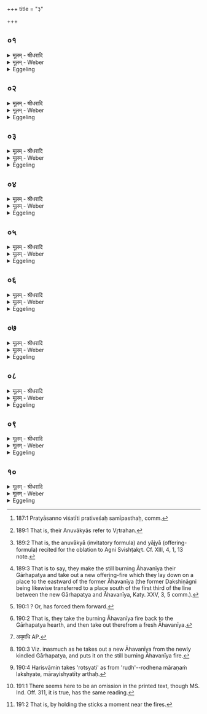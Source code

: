+++
title = "३"

+++


## ०१
<details><summary>मूलम् - श्रीधरादि</summary>

त᳘दाहुः॥ 
(र्य्य) यत्पू᳘र्व्वस्यामा᳘हुत्याᳫँ᳭ हुता᳘याम᳘थाग्नि᳘रनुग᳘च्छेत्किन्त᳘त्र क᳘र्म्म का प्रा᳘यश्चित्तिरि᳘ति यम्प्र᳘तिवेशᳫँ᳭ श᳘कलम्विन्देत्त᳘मभ्य᳘स्याभि᳘जुहुयाद्दा᳘रौ दारावग्निरि᳘ति व्व᳘दन्दा᳘रौ दारौ᳘ ह्ये᳘वाग्ग्निर्य्य᳘द्यु ऽअस्य त्दृ᳘दयं᳘ व्व्येव᳘ लिखेद्धि᳘रण्यमभि᳘जुहुयादग्नेर्व्वा᳘ ऽएतद्रे᳘तो यद्धि᳘रण्यं य᳘ ऽउ वै᳘ पुत्रः स᳘ पिता यः᳘ पिता स᳘ पुत्रस्त᳘स्माद्धि᳘रण्यमभि᳘जुहुयादेत᳘देव[[!!]] त᳘त्र क᳘र्म॥
</details>

<details><summary>मूलम् - Weber</summary>

त᳘दाहुः ॥ 
यत्पू᳘र्वस्यामा᳘हुत्याᳫं हुता᳘याम᳘थाग्नि᳘रनुग᳘छेत्किं त᳘त्र क᳘र्म का प्रा᳘यश्चित्तिरि᳘ति यं प्र᳘तिवेशᳫं श᳘कलं विन्देत्त᳘मभ्य᳘स्याभि᳘जुहुयाद्दा᳘रौ-दारावग्निरि᳘ति व᳘दन्दा᳘रौ-दारौॗ ह्येॗवाग्निर्य᳘द्युऽअस्य हृ᳘दॗयं व्येव᳘ लिखेद्धि᳘रण्यमभि᳘जुहुयादग्नेर्वा᳘ऽएतद्रे᳘तो यद्धि᳘रण्यं य᳘ उ वै᳘ पुत्रः स᳘ पिता यः᳘ पिता स᳘ पुत्रस्त᳘स्माद्धि᳘रण्यमभि᳘जुहुयादेत᳘देव᳘ त᳘त्र क᳘र्म ॥
</details>

<details><summary>Eggeling</summary>

1. They also say, 'If the fire were to go out after the first libation has been offered, what rite and what expiation would there be in that case?' Having thrown down (on the fire-place) any log of wood he may find lying near by [^egg_521], let him offer thereon, saying, 'In every (piece of) wood there is a fire,' for, indeed, there is a fire in every (piece of) wood. But if his heart should at all misgive him, he may offer upon gold; for gold, doubtless, is Agni's seed; and the father is the same as the son, and the son is the same as the father: he may therefore offer upon gold. This, then, is the rite performed in that case.

[^egg_521]: 187:1 Pratyāsanno viśatīti prativeśaḥ samīpasthaḥ, comm.
</details>

## ०२
<details><summary>मूलम् - श्रीधरादि</summary>

त᳘दाहुः॥ 
(र्य्य᳘) य᳘स्याहवनी᳘य ऽउ᳘द्धृतः पु᳘रा ऽग्निहोत्रा᳘दनुग᳘च्छेत्किन्त᳘त्र क᳘र्म्म का प्रा᳘यश्चित्तिरि᳘ति गा᳘र्हपत्यादे᳘वैनम्प्रा᳘ञ्चमुद्धृ᳘त्योपसमाधा᳘याग्निहोत्र᳘ञ्जुहुयात्स[[!!]] यद्य᳘पि शत᳘मेव कृ᳘त्वः पु᳘नः पुनरु᳘द्धृतो ऽनुग᳘च्छेद्गा᳘र्हपत्यादे᳘वैनम्प्रा᳘ञ्चमुद्धृ᳘त्योपसमाधा᳘याग्निहोत्र᳘ञ्जुहुयादेत᳘देव[[!!]] त᳘त्र क᳘र्म्म॥ (अर्द्धः प्रपाठकः कं० ४८)॥
</details>

<details><summary>मूलम् - Weber</summary>

त᳘दाहुः ॥ 
य᳘स्याहवनी᳘य उ᳘द्धृतः पुॗराग्निहोत्रा᳘दनुग᳘छेत्किं त᳘त्र क᳘र्म का प्रा᳘यश्चित्तिरि᳘ति गा᳘र्हपत्या᳘देॗवैनं प्रा᳘ञ्चमुद्धृ᳘त्योपसमाधा᳘याग्निहोत्रं᳘ जुहुयात्स यद्य᳘पि शत᳘मेव कृ᳘त्वः पु᳘नःपुनरु᳘द्धृतोऽनुग᳘छेद्गा᳘र्हपत्यादेॗवैनं प्रा᳘ञ्चमुद्धृ᳘त्योपसमाधा᳘याग्निहोत्रं᳘ जुहुयादेतदे᳘व त᳘त्र क᳘र्म ॥
</details>

<details><summary>Eggeling</summary>

2. They also say, 'If, after being taken out (from the Gārhapatya), the Āhavanīya were to go out

before the Agnihotra (has been offered), what rite and what expiation would there be in that case?' Let him take it out (again) from the Gārhapatya (and bring it) forward, and, having laid it down (on the Āhavanīya hearth), let him offer the Agnihotra thereon. And were it to go out again and again, after being taken out even a hundred times, let him take it out (again) from the Gārhapatya, and, having laid it down, let him offer the Agnihotra thereon. This, then, is the rite performed in that case.
</details>

## ०३
<details><summary>मूलम् - श्रीधरादि</summary>

त᳘दाहुः॥ 
(र्य्य᳘) य᳘स्य गा᳘र्हपत्यो ऽनुग᳘च्छेत्किन्त᳘त्र कर्म्म᳘[[!!]] का प्रा᳘यश्चित्तिरि᳘ति तᳫँ᳭ है᳘क ऽउ᳘ल्मुकादेव नि᳘र्म्मन्थन्ति यतो वै पु᳘रुषस्यान्ततो न᳘श्यति त᳘तो वै स त᳘स्य प्रा᳘यश्चित्तिमिच्छत ऽइ᳘ति व्व᳘दन्तस्त᳘दु त᳘था न᳘ कुर्य्यादुल्मुकᳫँ᳭ ह वै᳘वादा᳘य च᳘रेयुरु᳘ल्मुकस्य वा ऽवव्व्र᳘श्चमित्थ᳘मेव᳘ कुर्य्यादु᳘ल्मुकाद᳘ङ्गारमादा᳘य त᳘मर᳘ण्योरभिवि᳘मथ्नीयादु᳘प ह तङ्का᳘ममाप्नोति य᳘ ऽउल्मुकम᳘थ्य ऽउ᳘पो तं᳘ यो ऽर᳘ण्योरेत᳘देव त᳘त्र क᳘र्म्म॥
</details>

<details><summary>मूलम् - Weber</summary>

त᳘दाहुः ॥ 
य᳘स्य गा᳘र्हपत्योऽनुग᳘छेत्किं त᳘त्र क᳘र्म का प्रा᳘यश्चित्तिरि᳘ति तᳫं है᳘कऽउ᳘ल्मुकादेव नि᳘र्मन्थन्ति यतो वै पु᳘रुषस्यान्ततो न᳘श्यति त᳘तो वै स त᳘स्य प्रा᳘यश्चित्तिमिछतऽइ᳘ति व᳘दन्तस्त᳘दु त᳘था न᳘ कुर्यादुल्मुकᳫं ह वै᳘ वादा᳘य च᳘रेयुरु᳘ल्मुकस्य वावव्र᳘श्चमित्थ᳘मेव᳘ कुर्यादु᳘ल्मुकाद᳘ङ्गारमादा᳘य त᳘मर᳘ण्योरभिवि᳘मथ्नीयादु᳘प ह तं का᳘ममाप्नोति य᳘ उल्मुकम᳘थ्यऽउ᳘पो तंॗ योऽर᳘ण्योरेत᳘देव त᳘त्र क᳘र्म ॥
</details>

<details><summary>Eggeling</summary>

3. They also say, 'If the Gārhapatya were to go out, what rite and what expiation would there be in that case?' Well, some churn it out from a firebrand, saying, 'Whereby man's (body) is destroyed in the end, it is therefrom he desires the expiation of this (mishap).' Let him, however, not do this; but let them proceed by taking either a firebrand, or a piece from a firebrand;--let him do it in this way:--having taken a coal from a firebrand, let him crumble it on the two churning-sticks, for (in this way) he obtains both that desire which is contained in the (fire) churned out of a firebrand, and that which is contained in (the fire churned out from) the churning-sticks. This, then, is the rite performed in that case.
</details>

## ०४
<details><summary>मूलम् - श्रीधरादि</summary>

त᳘दाहुः॥ 
(र्य्य᳘) य᳘स्याग्ना᳘वग्नि᳘मभ्युद्ध᳘रेयुः किन्त᳘त्र क᳘र्म्म का प्रा᳘यश्चित्तिरि᳘तीश्वरौ वा᳘ ऽएतौ᳘ सम्पाद्या᳘शान्तौ य᳘जमानस्य प्रजा᳘ञ्च पशूं᳘श्च निर्द्द᳘हतस्त᳘दभि᳘मन्त्रयेत स᳘मितᳫँ᳭ स᳘ङ्कल्पेथाᳫँ᳭ स᳘म्प्रियौ रोचिष्णू[[!!]] सुमनस्य᳘मानौ। इ᳘षमू᳘र्ज्जमभि᳘सम्व᳘सानौ॥ स᳘म्वाम्म᳘नाᳫँ᳭सि स᳘म्व्रता स᳘मु चित्तान्या᳘करम् अ᳘ग्ने पुरीष्याधिपा᳘ भव त्व᳘न्न ऽइ᳘षमू᳘र्ज्जं य᳘जमानाय धेही᳘ति शा᳘न्तिमे᳘वाभ्यामेत᳘द्वदति य᳘जमानस्य प्रजा᳘यै पशूनाम᳘हिᳫँ᳭सायै॥
</details>

<details><summary>मूलम् - Weber</summary>

त᳘दाहुः ॥ 
य᳘स्याग्ना᳘वग्नि᳘मभ्युद्ध᳘रेयुः किं त᳘त्र क᳘र्म का प्रा᳘यश्चित्तिरि᳘तीश्वरौ वा᳘ऽएतौ᳘ सम्पद्या᳘शान्तौ य᳘जमानस्य प्रजां᳘ च पशूं᳘श्च निर्द᳘हस्त᳘दभि᳘मन्त्रयेत स᳘मितᳫं सं᳘कल्पेथाᳫं स᳘म्प्रियौ रोचिष्णू᳘ सुमनस्य᳘मानौ इ᳘षमू᳘र्जमभि᳘ संव᳘सानौ ॥ सं᳘ वां म᳘नाᳫंसि सं᳘ व्रता स᳘मु चित्तान्या᳘करम् अ᳘ग्ने पुरीष्याधिपा᳘ भव त्वं᳘ न इ᳘षमू᳘र्जं य᳘जमानाय धेही᳘ति शा᳘न्तिमेॗवाभ्यामेत᳘द्वदति य᳘जमानस्य प्रजा᳘यै पशूनाम᳘हिᳫंसायै ॥
</details>

<details><summary>Eggeling</summary>

4. They also say, 'If they take out fire for any one and put it with (the burning Āhavanīya) fire, what rite and what expiation would there be in that case?' When uniting, these two (fires), if unappeased, would indeed be liable to burn up the Sacrificer's family and cattle: let him therefore utter upon them the text (Vāj. S. XII, 57, 58), 'Unite ye two, and get ye on together, loving, radiant, well disposed, dwelling together for food and drink!--Together have I brought

your minds, together your rites, together your thoughts: O Agni Purīshya, be thou the overlord, and bestow thou food and drink upon our Sacrificer!' He thereby bespeaks peace on the part of those two for the safety of the Sacrificer's family and cattle.
</details>

## ०५
<details><summary>मूलम् - श्रीधरादि</summary>

य᳘द्यु ऽअस्य त्दृ᳘दयं᳘[[!!]] व्येव[[!!]] लिखे᳘त्॥  
(द) अग्न᳘ये ऽग्निम᳘ते ऽष्टा᳘कपालम्पुरोडा᳘शन्नि᳘र्व्वपेत्त᳘स्यावृ᳘त्सप्त᳘दश सामिधेनीर᳘नुब्रूयाद्वा᳘र्त्रघ्नावा᳘ज्यभागौ व्विरा᳘जौ संया᳘ज्ये ऽअ᳘थैते᳘ याज्या ऽनुवा᳘क्ये ऽअग्नि᳘ना ऽग्निः स᳘मिध्यते कवि᳘र्ग्गृह᳘पतिर्य्यु᳘वा। हव्व्यवा᳘ड्जु᳘ह्वास्य ऽइत्य᳘थ या᳘ज्या त्व᳘ᳫँ᳘ ह्यग्ने ऽअग्नि᳘ना व्वि᳘प्रो व्वि᳘प्रेण स᳘न्त्सता[[!!]]।  स᳘खा स᳘ख्या समिध्य᳘स ऽइ᳘ति शा᳘न्तिमे᳘वाभ्यामेत᳘द्वदति य᳘जमानस्य प्रजा᳘यै पशूनाम᳘हिᳫँ᳭साया ऽएत᳘देव त᳘त्र क᳘र्म्म॥
</details>

<details><summary>मूलम् - Weber</summary>

य᳘द्युऽअस्य हृ᳘दॗयं व्येव᳘ लिखे᳘त् ॥  
अग्न᳘येऽग्निम᳘तेऽष्टा᳘कपालं पुरोडा᳘शं नि᳘र्वपेत्त᳘स्यावृ᳘त्सप्त᳘दश सामिधेनीर᳘नुब्रूयाद्वा᳘र्त्रघ्नावा᳘ज्यभागौ विरा᳘जौ संयाॗज्येऽअ᳘थैते᳘ याज्यानुवाॗक्येऽअग्नि᳘नाग्निः स᳘मिध्यते कवि᳘र्गृह᳘पतिर्यु᳘वा हव्यवा᳘ड्जुॗह्वास्य इत्य᳘थ याॗज्या त्वॗᳫंॗ ह्यग्नेऽअग्नि᳘ना वि᳘प्रो वि᳘प्रेण स᳘न्त्सता᳟  स᳘खा स᳘ख्या समिध्य᳘सऽइ᳘ति शा᳘न्तिमेॗवाभ्यामेत᳘द्वदति य᳘जमानस्य प्रजा᳘यै पशूनाम᳘हिᳫंसायाऽएत᳘देव त᳘त्र क᳘र्म ॥
</details>

<details><summary>Eggeling</summary>

5. But if his heart should at all misgive him, let him prepare a cake on eight potsherds to Agni Agnimat (the fire possessed of a fire). The course of procedure thereof (is as follows):--he should recite seventeen kindling-verses; the two butter-portions relate to the slaying of Vr̥tra [^egg_522]; the saṁyājyās [^egg_523] are two Virāj verses; and the invitatory and offering formulas (of the chief oblation) are as follows:--(the anuvākyā, R̥g-veda S. I, 12, 6), Agni is kindled by Agni, he, the sage, the youthful house-lord, the tongue-mouthed bearer of oblations;' and the yājyā, 'For thou, O Agni, art kindled by Agni, priest, as thou art, by a priest, friend by friend.' He thereby bespeaks peace on the part of those two, for the safety of the Sacrificer's family and cattle. This, then, is the rite performed in that case.

[^egg_522]: 189:1 That is, their Anuvākyās refer to Vr̥trahan.

[^egg_523]: 189:2 That is, the anuvākyā (invitatory formula) and yājyā (offering-formula) recited for the oblation to Agni Svishṭakr̥t. Cf. XIII, 4, 1, 13 note.
</details>

## ०६
<details><summary>मूलम् - श्रीधरादि</summary>

त᳘दाहुः॥ 
(र्य्य᳘) य᳘स्याहवनीये᳘ ऽननुगते गा᳘र्हपत्यो ऽनुग᳘च्छेत्किन्त᳘त्र क᳘र्म्म का प्रा᳘यश्चित्तिरि᳘ति तᳫँ᳭ है᳘के त᳘त ऽएव प्रा᳘ञ्चमु᳘द्धरन्ति प्राणा वा᳘ ऽअग्न᳘यः प्राणा᳘ने᳘वास्मा ऽएतदु᳘द्धराम ऽइ᳘ति व्व᳘दन्तस्त᳘दु त᳘था न᳘ कुर्य्याद्यो᳘ हैनन्त᳘त्र ब्रूयात्प्रा᳘चो न्वा᳘ ऽअयं य᳘जमानस्य प्राणान्प्रा᳘रौत्सीन्मरि᳘ष्य᳘त्ययं य᳘जमान ऽइ᳘तीश्वरो᳘ ह त᳘थैव᳘ स्यात्॥  
</details>

<details><summary>मूलम् - Weber</summary>

त᳘दाहुः ॥ 
य᳘स्याहवनीये᳘ऽननुगते गा᳘र्हपत्योऽऽनुग᳘छेत्किं त᳘त्र क᳘र्म का प्रा᳘यश्चित्तिरि᳘ति तᳫं है᳘के त᳘त एव प्रा᳘ञ्चमु᳘द्धरन्ति प्राणा वा᳘ऽअग्न᳘यः प्राणा᳘नेॗवास्माऽएतदु᳘द्धराम इ᳘ति व᳘दन्तस्त᳘दु त᳘था न᳘ कुर्याद्यो᳘ हैनं त᳘त्र ब्रूयात्प्रा᳘चो न्वा᳘ऽअयं य᳘जमानस्य प्राणान्प्रा᳘रौत्सीन्मरिष्य᳘त्ययं य᳘जमान इ᳘तीश्वरो ह त᳘थैव᳘ स्यात् ॥  
</details>

<details><summary>Eggeling</summary>

6. They also say, 'If any one's Gārhapatya were to go out when the Āhavanīya has not gone out, what rite and what expiation would there be in that case?' Now, some take (a new fire) out from that same (Āhavanīya hearth, and carry it) forwards [^egg_524],

[^egg_524]: 189:3 That is to say, they make the still burning Āhavanīya their Gārhapatya and take out a new offering-fire which they lay down on a place to the eastward of the former Āhavanīya (the former  Dakshiṇāgni being likewise transferred to a place south of the first third of the line between the new Gārhapatya and Āhavanīya, Katy. XXV, 3, 5 comm.).

saying, 'The fires are the vital airs: it is the vital airs we thus take up for him.' But let him not do this, for if, in that case, any one were to say of him, 'Surely this one has obstructed the forward vital airs [^egg_525]: this Sacrificer will die,' then that would indeed be likely to come to pass.

[^egg_525]: 190:1 ? Or, has forced them forward.
</details>

## ०७
<details><summary>मूलम् - श्रीधरादि</summary>

(द᳘) अ᳘थ है᳘के प्रत्य᳘ञ्चमा᳘हरन्ति॥  
प्राणोदाना᳘विमावि᳘ति व्व᳘दन्तस्त᳘दु त᳘था न᳘ कुर्य्यात्स्व᳘र्ग्ग्यं वा᳘ ऽएतद्य᳘दग्निहोत्रं यो᳘ हैनन्त᳘त्र ब्रूयात्प्र᳘ति न्वा᳘ ऽअय᳘ᳫँ᳘ स्वर्ग्गा᳘ल्लोकाद᳘वारुक्ष᳘न्नास्येद᳘ᳫँ᳘ स्व᳘र्ग्ग्यमिव भविष्यती᳘तीश्वरो᳘ ह त᳘थैव᳘ स्यात्॥
</details>

<details><summary>मूलम् - Weber</summary>

अ᳘थ है᳘के प्रत्य᳘ञ्चमा᳘हरन्ति ॥  
प्राणोदाना᳘विमावि᳘ति व᳘दन्तस्त᳘दु त᳘था न᳘ कुर्यात्स्वॗर्ग्यं वा᳘ऽएतद्य᳘दग्निहोत्रं यो᳘ हैनं त᳘त्र ब्रूयात्प्र᳘ति न्वा᳘ऽअय᳘ᳫं᳘ स्वर्गा᳘ल्लोकाद᳘वारुक्षॗन्नास्येद᳘ᳫं᳘ स्वॗर्ग्यमिव भविष्यती᳘तीश्वरो᳘ ह त᳘थैव᳘ स्यात् ॥
</details>
<details><summary>Eggeling</summary>

7. And some, indeed, take (the Āhavanīya) back (to the Gārhapatya [^egg_526]), saying, 'These two are the out-breathing and the up-breathing.' But let him not do this; for conducive to heaven, indeed, is the Agnihotra; and if, in that case, any one were to say of him, 'Surely, this one has descended again from the heavenly world: this (offering) will be in no wise conducive to heaven for him,' then that would indeed be likely to come to pass.

[^egg_526]: 190:2 That is, they take the burning Āhavanīya fire back to the Gārhapatya hearth, and then take out therefrom a fresh Āhavanīya.
</details>

## ०८
<details><summary>मूलम् - श्रीधरादि</summary>

(द᳘) अ᳘थ है᳘के ऽन्यङ्गा᳘र्हपत्यम्मन्थन्ति॥  
त᳘दु त᳘था न᳘ कुर्य्याद्यो᳘ हैनन्त᳘त्र ब्रूया᳘दग्नेर्न्वा᳘ ऽअयम᳘धि द्विष᳘न्तम्भ्रा᳘तृव्व्यमजीजनत क्षि᳘प्प्रे ऽस्य द्विषन्भ्रा᳘तृव्व्यो जनिष्य᳘ते प्प्रिय᳘तमᳫँ᳭ रोत्स्यती᳘तीश्वरो᳘ ह त᳘थैव᳘ स्यात्॥
</details>

<details><summary>मूलम् - Weber</summary>

अ᳘थ है᳘केऽन्यं गा᳘र्हपत्यं मन्थन्ति ॥  
त᳘दु त᳘था न᳘ कुर्याद्यो᳘ हैनं त᳘त्र ब्रूया᳘दग्नेर्न्वा᳘ऽअयम᳘धि [^wbr_1] द्विष᳘न्तं भ्रा᳘तृव्यमजीजनत क्षिॗप्रेऽस्य द्विषन्भ्रा᳘तृव्यो जनिष्य᳘ते प्रिय᳘तमᳫं रोत्स्यती᳘तीश्वरो᳘ ह त᳘थैव᳘ स्यात् ॥  

[^wbr_1]: अय᳘मधि AP.
</details>

<details><summary>Eggeling</summary>

8. And some, indeed, churn out another Gārhapatya; but let him not do this, for if, in that case, any one were to say of him, 'Surely, this one has raised a spiteful enemy from out of the fire [^egg_527]: speedily a spiteful enemy will be raised to him; he (the Sacrificer) will weep [^egg_528] for him who is dearest to him,' then that would indeed be likely to come to pass.

[^egg_527]: 190:3 Viz. inasmuch as he takes out a new Āhavanīya from the newly kindled Gārhapatya, and puts it on the still burning Āhavanīya fire.

[^egg_528]: 190:4 Harisvāmin takes 'rotsyati' as from 'rudh'--rodhena māraṇaṁ lakshyate, mārayishyatīty arthaḥ.
</details>

## ०९
<details><summary>मूलम् - श्रीधरादि</summary>

(द᳘) अ᳘थ है᳘के ऽनुगम᳘य्यान्य᳘म्म᳘न्थन्ति॥  
त᳘स्याशा᳘न्नेयाद᳘पि यत्प᳘रिशिष्टम᳘भूत्त᳘दजीजसत᳘ नास्य दायाद᳘श्चन प᳘रिशेक्ष्यत ऽइ᳘तीश्वरो᳘ ह त᳘थैव᳘ स्यात्॥
</details>

<details><summary>मूलम् - Weber</summary>

अ᳘थ है᳘केऽनुगम᳘य्यान्यं᳘ मन्थन्ति ॥  
त᳘स्याशांॗ नेयाद᳘पि यत्प᳘रिशिष्टम᳘भूत्त᳘दजीजसतॗ नास्य दायाद᳘श्चन प᳘रिशेक्ष्यतऽइ᳘तीश्वरो᳘ ह त᳘थैव᳘ स्यात् ॥
</details>

<details><summary>Eggeling</summary>

9. And some, again, extinguish (the Āhavanīya fire) and churn out another;--let him not yield to a desire for this; (for if, in that case, any one were to

say of him [^egg_529]), 'He has caused to be extinguished even what was left him: no heir will remain to him,' then that would indeed be likely to come to pass.

[^egg_529]: 191:1 There seems here to be an omission in the printed text, though MS. Ind. Off. 311, it is true, has the same reading.
</details>

## १०
<details><summary>मूलम् - श्रीधरादि</summary>

(दि) इत्थ᳘मेव᳘ कुर्य्यात्॥  
(द) अर᳘ण्योरग्नी᳘ समारोह्यो᳘दङ्ङुदवसा᳘य निर्म्म᳘थ्य जु᳘ह्वद्वसेत्त᳘था ह न का᳘ञ्चन᳘ परिचक्षा᳘ङ्करो᳘ति नवावसान᳘ ऽउ ऽअस्याभितो रात्र᳘ᳫँ᳘ हुत᳘म्भवति॥
</details>
<details><summary>मूलम् - Weber</summary>

इत्थ᳘मेव᳘ कुर्यात् ॥  
अर᳘ण्योरग्नी᳘ समारोह्यो᳘दङ्ङुदवसा᳘य निर्म᳘थ्य जु᳘ह्वद्वसेत्त᳘था ह न कां᳘ चन᳘ परिचक्षां᳘ करो᳘ति नवावसान᳘ऽउऽअस्याभितोरात्र᳘ᳫं᳘ हुतं᳘ भवति ॥ ५ [४.३.] ॥ ॥
</details>
<details><summary>Eggeling</summary>

10. Let him rather proceed thus:--having lifted the two fires on the two churning-sticks [^egg_530], let him betake himself northwards, and, having churned out (the fire), let him remain there offering; for in this way he passes no censure on any one, and towards night offering is made by him at his new resting-place.

[^egg_530]: 191:2 That is, by holding the sticks a moment near the fires.
</details>

